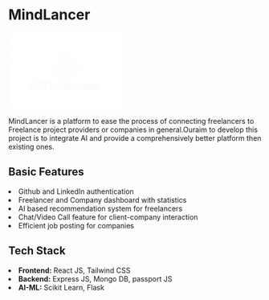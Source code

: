 <h1>MindLancer</h1>
<img src="./Frontend//src/assets/logo.png" style='height: 150px; align-self: left;'></img>
<p>MindLancer is a platform to ease the process of connecting freelancers to Freelance project providers or companies in general.Ouraim to develop this project is to integrate AI and provide a comprehensively better platform then existing ones.</p>


<h2>Basic Features</h2>
<li>Github and LinkedIn authentication</li>
<li>Freelancer and Company dashboard with statistics</li>
<li>AI based recommendation system for freelancers</li>
<li>Chat/Video Call feature for client-company interaction</li>
<li>Efficient job posting for companies </li>

<h2>Tech Stack</h2>
<li><b>Frontend:</b> React JS, Tailwind CSS</li>
<li><b>Backend:</b> Express JS, Mongo DB, passport JS</li>
<li><b>AI-ML:</b> Scikit Learn, Flask</li>